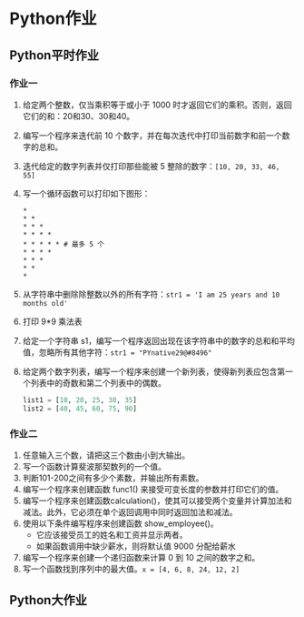 # Python作业

## Python平时作业

### 作业一

1. 给定两个整数，仅当乘积等于或小于 1000 时才返回它们的乘积。否则，返回它们的和：20和30、30和40。

2. 编写一个程序来迭代前 10 个数字，并在每次迭代中打印当前数字和前一个数字的总和。

3. 迭代给定的数字列表并仅打印那些能被 5 整除的数字：`[10, 20, 33, 46, 55]`

4. 写一个循环函数可以打印如下图形：

   ```shell
   * 
   * * 
   * * * 
   * * * * 
   * * * * * # 最多 5 个
   * * * * 
   * * * 
   * * 
   *
   ```

5. 从字符串中删除除整数以外的所有字符：`str1 = 'I am 25 years and 10 months old'`

6. 打印 9*9 乘法表

7. 给定一个字符串 s1，编写一个程序返回出现在该字符串中的数字的总和和平均值，忽略所有其他字符：`str1 = "PYnative29@#8496"`

8. 给定两个数字列表，编写一个程序来创建一个新列表，使得新列表应包含第一个列表中的奇数和第二个列表中的偶数。

   ```python
   list1 = [10, 20, 25, 30, 35]
   list2 = [40, 45, 60, 75, 90]
   ```

### 作业二

1. 任意输入三个数，请把这三个数由小到大输出。
2. 写一个函数计算斐波那契数列的一个值。
3. 判断101-200之间有多少个素数，并输出所有素数。
4. 编写一个程序来创建函数 func1() 来接受可变长度的参数并打印它们的值。
5. 编写一个程序来创建函数calculation()，使其可以接受两个变量并计算加法和减法。此外，它必须在单个返回调用中同时返回加法和减法。
6. 使用以下条件编写程序来创建函数 show_employee()。 
   * 它应该接受员工的姓名和工资并显示两者。 
   * 如果函数调用中缺少薪水，则将默认值 9000 分配给薪水
7. 编写一个程序来创建一个递归函数来计算 0 到 10 之间的数字之和。
8. 写一个函数找到序列中的最大值。`x = [4, 6, 8, 24, 12, 2]`

## Python大作业